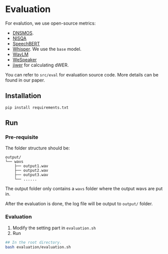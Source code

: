 # Evaluation

For evalution, we use open-source metrics:

- [DNSMOS](https://github.com/microsoft/DNS-Challenge/tree/master/DNSMOS).
- [NISQA](https://github.com/gabrielmittag/NISQA)
- [SpeechBERT](https://github.com/Takaaki-Saeki/DiscreteSpeechMetrics)
- [Whisper](https://github.com/openai/whisper). We use the `base` model.
- [WavLM](https://huggingface.co/microsoft/wavlm-base-plus-sv)
- [WeSpeaker](https://github.com/wenet-e2e/wespeaker)
- [jiwer](https://github.com/jitsi/jiwer) for calculating dWER.

You can refer to `src/eval` for evaluation source code. More details can be found in our paper. 

## Installation

`pip install requirements.txt`

## Run 

### Pre-requisite

The folder structure should be:

```
output/
└── wavs
    ├── output1.wav
    ├── output2.wav
    ├── output3.wav
    └── ......
```
The output folder only contains a `wavs` folder where the output wavs are put in. 

After the evaluation is done, the log file will be output to `output/` folder.

### Evaluation

1. Modify the setting part in `evaluation.sh`
2. Run
```sh
## In the root directory.
bash evaluation/evaluation.sh
```

